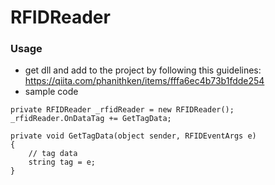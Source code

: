 # RFIDReader

### Usage
+ get dll and add to the project by following this guidelines: https://qiita.com/phanithken/items/fffa6ec4b73b1fdde254
+ sample code
```
private RFIDReader _rfidReader = new RFIDReader();
_rfidReader.OnDataTag += GetTagData;

private void GetTagData(object sender, RFIDEventArgs e)
{
    // tag data
    string tag = e;
}
```
